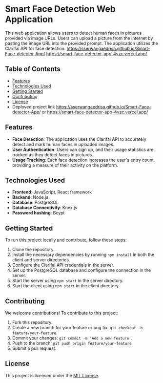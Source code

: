 # Smart Face Detection Web Application

This web application allows users to detect human faces in pictures provided via image URLs. Users can upload a picture from the internet by pasting the image URL into the provided prompt. The application utilizes the Clarifai API for face detection.
https://sserwangaedrisa.github.io/Smart-Face-detector-App/
https://smart-face-detector-app-4vzc.vercel.app/

## Table of Contents

- [Features](#features)
- [Technologies Used](#technologies-used)
- [Getting Started](#getting-started)
- [Contributing](#contributing)
- [License](#license)
- Deployed project link https://sserwangaedrisa.github.io/Smart-Face-detector-App/ or https://smart-face-detector-app-4vzc.vercel.app/

## Features

- **Face Detection**: The application uses the Clarifai API to accurately detect and mark human faces in uploaded images.
- **User Authentication**: Users can sign up, and their usage statistics are tracked as they detect faces in pictures.
- **Usage Tracking**: Each face detection increases the user's entry count, providing a measure of their activity on the platform.

## Technologies Used

- **Frontend**: JavaScript, React framework
- **Backend**: Node.js
- **Database**: PostgreSQL
- **Database Connectivity**: Knex.js
- **Password hashing**: Bcypt

## Getting Started

To run this project locally and contribute, follow these steps:

1. Clone the repository.
2. Install the necessary dependencies by running `npm install` in both the client and server directories.
3. Configure the Clarifai API credentials in the server.
4. Set up the PostgreSQL database and configure the connection in the server.
5. Start the server using `npm start` in the server directory.
6. Start the client using `npm start` in the client directory.

## Contributing

We welcome contributions! To contribute to this project:

1. Fork this repository.
2. Create a new branch for your feature or bug fix: `git checkout -b feature/your-feature`.
3. Commit your changes: `git commit -m 'Add a new feature'`.
4. Push to the branch: `git push origin feature/your-feature`.
5. Submit a pull request.

## License

This project is licensed under the [MIT License](LICENSE).
